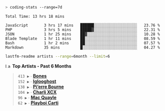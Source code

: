 ```zsh
> coding-stats --range=7d
```

<!--START_SECTION:waka-->

```text
Total Time: 13 hrs 18 mins

JavaScript       3 hrs 17 mins   ██████░░░░░░░░░░░░░░░░░░░   23.76 %
PHP              3 hrs 5 mins    █████▓░░░░░░░░░░░░░░░░░░░   22.31 %
JSON             1 hr 25 mins    ██▓░░░░░░░░░░░░░░░░░░░░░░   10.28 %
Blade Template   1 hr 11 mins    ██░░░░░░░░░░░░░░░░░░░░░░░   08.59 %
Bash             1 hr 2 mins     ██░░░░░░░░░░░░░░░░░░░░░░░   07.57 %
Markdown         35 mins         █░░░░░░░░░░░░░░░░░░░░░░░░   04.27 %
```

<!--END_SECTION:waka-->

```zsh
lastfm-readme artists --range=6month --limit=6
```

<!--START_LASTFM_ARTISTS:{"period": "6month", "rows": 6}-->
<a href="https://last.fm" target="_blank"><img src="https://user-images.githubusercontent.com/17434202/215290617-e793598d-d7c9-428f-9975-156db1ba89cc.svg" alt="Last.fm Logo" width="18" height="13"/></a> **Top Artists - Past 6 Months**

> `413 ▶️` ∙ **[Bones](https://www.last.fm/music/Bones)**<br/>
> `152 ▶️` ∙ **[Iglooghost](https://www.last.fm/music/Iglooghost)**<br/>
> `138 ▶️` ∙ **[Pi’erre Bourne](https://www.last.fm/music/Pi%E2%80%99erre+Bourne)**<br/>
> `104 ▶️` ∙ **[Charli XCX](https://www.last.fm/music/Charli+XCX)**<br/>
> `96 ▶️` ∙ **[Mac Quayle](https://www.last.fm/music/Mac+Quayle)**<br/>
> `62 ▶️` ∙ **[Playboi Carti](https://www.last.fm/music/Playboi+Carti)**<br/>
<!--END_LASTFM_ARTISTS-->
